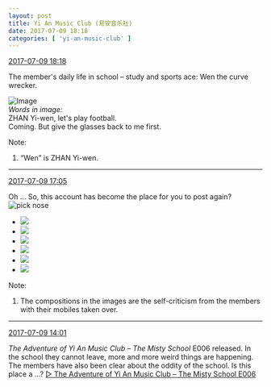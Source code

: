 ```yaml
---
layout: post
title: Yi An Music Club (易安音乐社)
date: 2017-07-09 18:18
categories: [ 'yi-an-music-club' ]
---
```


<div class="weibo-info">
  <a href="http://weibo.com/6094546964/FbBHjzrW0">2017-07-09 18:18</a>
</div>

The member's daily life in school – study and sports ace: Wen the curve wrecker.

<!-- more -->

![Image](https://wx2.sinaimg.cn/mw690/006Es64Agy1fhds2p7sekj319y19yb29.jpg)  
*Words in image:*  
ZHAN Yi-wen, let's play football.  
Coming. But give the glasses back to me first.

Note:
1. “Wen” is ZHAN Yi-wen.

---

<div class="weibo-info">
  <a href="http://weibo.com/6094546964/FbBdCDuk8">2017-07-09 17:05</a>
</div>

Oh … So, this account has become the place for you to post again? ![pick nose](http://img.t.sinajs.cn/t4/appstyle/expression/ext/normal/0b/wabi_org.gif)

<ul class="weibo-pic-list-2">
  <li class="weibo-pic">
    <a href="https://wx2.sinaimg.cn/mw690/006Es64Agy1fhdqs3l911j32c0340npe.jpg"><img src="https://wx2.sinaimg.cn/thumb150/006Es64Agy1fhdqs3l911j32c0340npe.jpg" /></a>
  </li>
  <li class="weibo-pic">
    <a href="https://wx4.sinaimg.cn/mw690/006Es64Agy1fhdqs6y76xj32c0340qv6.jpg"><img src="https://wx4.sinaimg.cn/thumb150/006Es64Agy1fhdqs6y76xj32c0340qv6.jpg" /></a>
  </li>
  <li class="weibo-pic">
    <a href="https://wx1.sinaimg.cn/mw690/006Es64Agy1fhdqs9w2x9j32c0340npe.jpg"><img src="https://wx1.sinaimg.cn/thumb150/006Es64Agy1fhdqs9w2x9j32c0340npe.jpg" /></a>
  </li>
  <li class="weibo-pic">
    <a href="https://wx2.sinaimg.cn/mw690/006Es64Agy1fhdqsdmtuyj32c03404qr.jpg"><img src="https://wx2.sinaimg.cn/thumb150/006Es64Agy1fhdqsdmtuyj32c03404qr.jpg" /></a>
  </li>
  <li class="weibo-pic">
    <a href="https://wx2.sinaimg.cn/mw690/006Es64Agy1fhdqs0dgv6j32c0340x6q.jpg"><img src="https://wx2.sinaimg.cn/thumb150/006Es64Agy1fhdqs0dgv6j32c0340x6q.jpg" /></a>
  </li>
  <li class="weibo-pic">
    <a href="https://wx4.sinaimg.cn/mw690/006Es64Agy1fhdqshgnnfj31w02iou11.jpg"><img src="https://wx4.sinaimg.cn/thumb150/006Es64Agy1fhdqshgnnfj31w02iou11.jpg" /></a>
  </li>
</ul>

Note:
1. The compositions in the images are the self-criticism from the members with their mobiles taken over.

---

<div class="weibo-info">
  <a href="http://weibo.com/6094546964/FbA0KtZ4Z">2017-07-09 14:01</a>
</div>

*The Adventure of Yi An Music Club – The Misty School* E006 released. In the school they cannot leave, more and more weird things are happening. The members have also been clear about the oddity of the school. Is this place a …? [▷ The Adventure of Yi An Music Club – The Misty School E006](https://www.youtube.com/watch?v=JuvQUUlB9mI)
